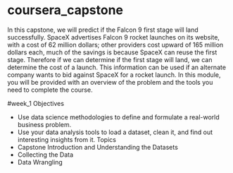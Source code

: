 # coursera_capstone
In this capstone, we will predict if the Falcon 9 first stage will land successfully. SpaceX advertises Falcon 9 rocket launches on its website, with a cost of 62 million dollars; other providers cost upward of 165 million dollars each, much of the savings is because SpaceX can reuse the first stage. Therefore if we can determine if the first stage will land, we can determine the cost of a launch. This information can be used if an alternate company wants to bid against SpaceX for a rocket launch. In this module, you will be provided with an overview of the problem and the tools you need to complete the course.

#week_1
Objectives
* Use data science methodologies to define and formulate a real-world business problem.
* Use your data analysis tools to load a dataset, clean it, and find out interesting insights from it.
Topics
* Capstone Introduction and Understanding the Datasets
* Collecting the Data
* Data Wrangling


